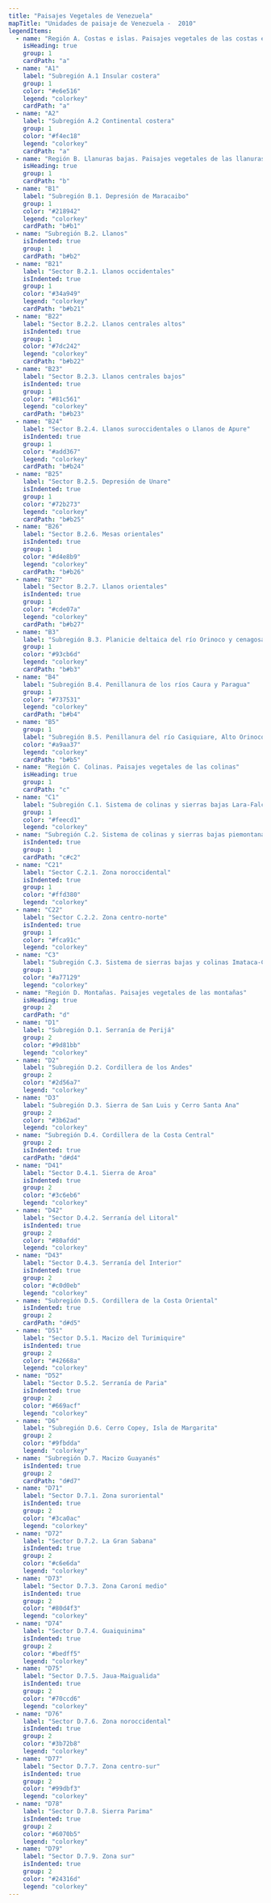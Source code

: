 ```yaml
---
title: "Paisajes Vegetales de Venezuela"
mapTitle: "Unidades de paisaje de Venezuela -  2010"
legendItems:
  - name: "Región A. Costas e islas. Paisajes vegetales de las costas e islas"
    isHeading: true
    group: 1
    cardPath: "a"
  - name: "A1"
    label: "Subregión A.1 Insular costera"
    group: 1
    color: "#e6e516"
    legend: "colorkey"
    cardPath: "a"
  - name: "A2"
    label: "Subregión A.2 Continental costera"
    group: 1
    color: "#f4ec18"
    legend: "colorkey"
    cardPath: "a"
  - name: "Región B. Llanuras bajas. Paisajes vegetales de las llanuras bajas"
    isHeading: true
    group: 1
    cardPath: "b"
  - name: "B1"
    label: "Subregión B.1. Depresión de Maracaibo"
    group: 1
    color: "#218942"
    legend: "colorkey"
    cardPath: "b#b1"
  - name: "Subregión B.2. Llanos"
    isIndented: true
    group: 1
    cardPath: "b#b2"
  - name: "B21"
    label: "Sector B.2.1. Llanos occidentales"
    isIndented: true
    group: 1
    color: "#34a949"
    legend: "colorkey"
    cardPath: "b#b21"
  - name: "B22"
    label: "Sector B.2.2. Llanos centrales altos"
    isIndented: true
    group: 1
    color: "#7dc242"
    legend: "colorkey"
    cardPath: "b#b22"
  - name: "B23"
    label: "Sector B.2.3. Llanos centrales bajos"
    isIndented: true
    group: 1
    color: "#81c561"
    legend: "colorkey"
    cardPath: "b#b23"
  - name: "B24"
    label: "Sector B.2.4. Llanos suroccidentales o Llanos de Apure"
    isIndented: true
    group: 1
    color: "#add367"
    legend: "colorkey"
    cardPath: "b#b24"
  - name: "B25"
    label: "Sector B.2.5. Depresión de Unare"
    isIndented: true
    group: 1
    color: "#72b273"
    legend: "colorkey"
    cardPath: "b#b25"
  - name: "B26"
    label: "Sector B.2.6. Mesas orientales"
    isIndented: true
    group: 1
    color: "#d4e8b9"
    legend: "colorkey"
    cardPath: "b#b26"
  - name: "B27"
    label: "Sector B.2.7. Llanos orientales"
    isIndented: true
    group: 1
    color: "#cde07a"
    legend: "colorkey"
    cardPath: "b#b27"
  - name: "B3"
    label: "Subregión B.3. Planicie deltaica del río Orinoco y cenagosa costera del río San Juan"
    group: 1
    color: "#93cb6d"
    legend: "colorkey"
    cardPath: "b#b3"
  - name: "B4"
    label: "Subregión B.4. Penillanura de los ríos Caura y Paragua"
    group: 1
    color: "#737531"
    legend: "colorkey"
    cardPath: "b#b4"
  - name: "B5"
    group: 1
    label: "Subregión B.5. Penillanura del río Casiquiare, Alto Orinoco"
    color: "#a9aa37"
    legend: "colorkey"
    cardPath: "b#b5"
  - name: "Región C. Colinas. Paisajes vegetales de las colinas"
    isHeading: true
    group: 1
    cardPath: "c"
  - name: "C1"
    label: "Subregión C.1. Sistema de colinas y sierras bajas Lara-Falcón"
    group: 1
    color: "#feecd1"
    legend: "colorkey"
  - name: "Subregión C.2. Sistema de colinas y sierras bajas piemontanas del Escudo Guayanés"
    isIndented: true
    group: 1
    cardPath: "c#c2"
  - name: "C21"
    label: "Sector C.2.1. Zona noroccidental"
    isIndented: true
    group: 1
    color: "#ffd380"
    legend: "colorkey"
  - name: "C22"
    label: "Sector C.2.2. Zona centro-norte"
    isIndented: true
    group: 1
    color: "#fca91c"
    legend: "colorkey"
  - name: "C3"
    label: "Subregión C.3. Sistema de sierras bajas y colinas Imataca-Cuyuní del Escudo Guayanés nororiental"
    group: 1
    color: "#a77129"
    legend: "colorkey"
  - name: "Región D. Montañas. Paisajes vegetales de las montañas"
    isHeading: true
    group: 2
    cardPath: "d"
  - name: "D1"
    label: "Subregión D.1. Serranía de Perijá"
    group: 2
    color: "#9d81bb"
    legend: "colorkey"
  - name: "D2"
    label: "Subregión D.2. Cordillera de los Andes"
    group: 2
    color: "#2d56a7"
    legend: "colorkey"
  - name: "D3"
    label: "Subregión D.3. Sierra de San Luis y Cerro Santa Ana"
    group: 2
    color: "#3b62ad"
    legend: "colorkey"
  - name: "Subregión D.4. Cordillera de la Costa Central"
    group: 2
    isIndented: true
    cardPath: "d#d4"
  - name: "D41"
    label: "Sector D.4.1. Sierra de Aroa"
    isIndented: true
    group: 2
    color: "#3c6eb6"
    legend: "colorkey"
  - name: "D42"
    label: "Sector D.4.2. Serranía del Litoral"
    isIndented: true
    group: 2
    color: "#80afdd"
    legend: "colorkey"
  - name: "D43"
    label: "Sector D.4.3. Serranía del Interior"
    isIndented: true
    group: 2
    color: "#c0d0eb"
    legend: "colorkey"
  - name: "Subregión D.5. Cordillera de la Costa Oriental"
    isIndented: true
    group: 2
    cardPath: "d#d5"
  - name: "D51"
    label: "Sector D.5.1. Macizo del Turimiquire"
    isIndented: true
    group: 2
    color: "#42668a"
    legend: "colorkey"
  - name: "D52"
    label: "Sector D.5.2. Serranía de Paria"
    isIndented: true
    group: 2
    color: "#669acf"
    legend: "colorkey"
  - name: "D6"
    label: "Subregión D.6. Cerro Copey, Isla de Margarita"
    group: 2
    color: "#9fbdda"
    legend: "colorkey"
  - name: "Subregión D.7. Macizo Guayanés"
    isIndented: true
    group: 2
    cardPath: "d#d7"
  - name: "D71"
    label: "Sector D.7.1. Zona suroriental"
    isIndented: true
    group: 2
    color: "#3ca0ac"
    legend: "colorkey"
  - name: "D72"
    label: "Sector D.7.2. La Gran Sabana"
    isIndented: true
    group: 2
    color: "#c6e6da"
    legend: "colorkey"
  - name: "D73"
    label: "Sector D.7.3. Zona Caroní medio"
    isIndented: true
    group: 2
    color: "#80d4f3"
    legend: "colorkey"
  - name: "D74"
    label: "Sector D.7.4. Guaiquinima"
    isIndented: true
    group: 2
    color: "#bedff5"
    legend: "colorkey"
  - name: "D75"
    label: "Sector D.7.5. Jaua-Maigualida"
    isIndented: true
    group: 2
    color: "#70ccd6"
    legend: "colorkey"
  - name: "D76"
    label: "Sector D.7.6. Zona noroccidental"
    isIndented: true
    group: 2
    color: "#3b72b8"
    legend: "colorkey"
  - name: "D77"
    label: "Sector D.7.7. Zona centro-sur"
    isIndented: true
    group: 2
    color: "#99dbf3"
    legend: "colorkey"
  - name: "D78"
    label: "Sector D.7.8. Sierra Parima"
    isIndented: true
    group: 2
    color: "#6070b5"
    legend: "colorkey"
  - name: "D79"
    label: "Sector D.7.9. Zona sur"
    isIndented: true
    group: 2
    color: "#24316d"
    legend: "colorkey"
---
```

